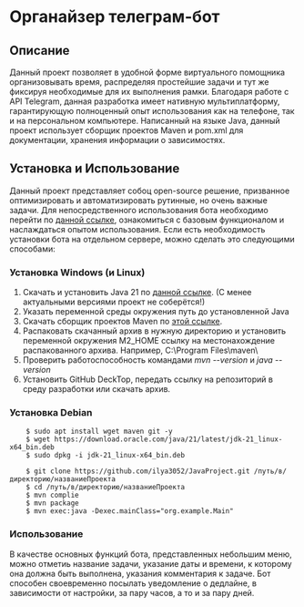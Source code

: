 # Органайзер телеграм-бот
## Описание
Данный проект позволяет в удобной форме виртуального помощника организовывать время, распределяя простейшие задачи и тут же фиксируя необходимые для их выполнения рамки. Благодаря работе с API Telegram, данная разработка имеет нативную мультиплатформу, гарантирующую полноценный опыт использования как на телефоне, так и на персональном компьютере. 
Написанный на языке Java, данный проект использует сборщик проектов Maven и pom.xml для документации, хранения информации о зависимостях.

## Установка и Использование
Данный проект представляет собоц open-source решение, призванное оптимизировать и автоматизировать рутинные, но очень важные задачи. Для непосредственного использования бота необходимо перейти по [данной ссылке](https://t.me/TeStTeXt111443242_bot), ознакомиться с базовым функционалом и наслаждаться опытом использования.
Если есть необходимость установки бота на отдельном сервере, можно сделать это следующими способами:

### Установка Windows (и Linux)

1. Скачать и установить Java 21 по [данной ссылке](https://www.oracle.com/cis/java/technologies/downloads/). (С менее актуальными версиями проект не соберётся!)
2. Указать переменной среды окружения путь до установленной Java
3. Скачать сборщик проектов Maven по [этой ссылке](https://maven.apache.org/download.cgi).
4. Распаковать скачанный архив в нужную директорию и установить переменной окружения M2_HOME ссылку на местонахождение распакованного архива. Например, C:\Program Files\maven\
5. Проверить работоспособность командами _mvn --version_ и _java --version_
6. Установить GitHub DeckTop, передать ссылку на репозиторий в среду разработки или скачать архив.

### Установка Debian


```
    $ sudo apt install wget maven git -y
    $ wget https://download.oracle.com/java/21/latest/jdk-21_linux-x64_bin.deb
    $ sudo dpkg -i jdk-21_linux-x64_bin.deb
    
    $ git clone https://github.com/ilya3052/JavaProject.git /путь/в/директорию/названиеПроекта
    $ cd /путь/в/директорию/названиеПроекта
    $ mvn complie
    $ mvn package
    $ mvn exec:java -Dexec.mainClass="org.example.Main" 
```

<!--### Установка Arch Linux-->
<!--```-->
<!--```-->

<!--### Установка Fedora-->

<!--```-->
<!--sudo dnf install java-1.8.0-openjdk.x86_64-->

<!--```-->

<!--### Установка Gentoo-->


### Использование

В качестве основных функций бота, представленных небольшим меню, можно отметиь название задачи, указание даты и времени, к которому она должна быть выполнена, указания комментария к задаче. Бот способен своевременно посылать уведомление о дедлайне, в зависимости от настройки, за пару часов, а то и за пару дней.
